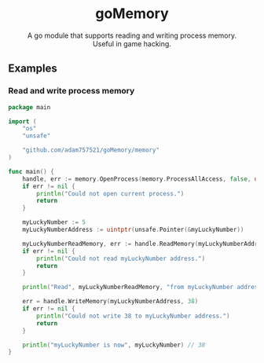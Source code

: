 <h1 align="center">goMemory</h1>

<p align="center">
   A go module that supports reading and writing process memory.
   </br>
   Useful in game hacking.
</p>

Examples
--------------

### Read and write process memory ###

```go
package main

import (
	"os"
	"unsafe"

	"github.com/adam757521/goMemory/memory"
)

func main() {
	handle, err := memory.OpenProcess(memory.ProcessAllAccess, false, uint32(os.Getpid()))
	if err != nil {
		println("Could not open current process.")
		return
	}

	myLuckyNumber := 5
	myLuckyNumberAddress := uintptr(unsafe.Pointer(&myLuckyNumber))

	myLuckyNumberReadMemory, err := handle.ReadMemory(myLuckyNumberAddress)
	if err != nil {
		println("Could not read myLuckyNumber address.")
		return
	}

	println("Read", myLuckyNumberReadMemory, "from myLuckyNumber address.")

	err = handle.WriteMemory(myLuckyNumberAddress, 38)
	if err != nil {
		println("Could not write 38 to myLuckyNumber address.")
		return
	}

	println("myLuckyNumber is now", myLuckyNumber) // 38
}
```
